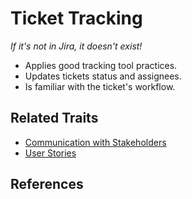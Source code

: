 # Ticket Tracking

_If it's not in Jira, it doesn't exist!_

* Applies good tracking tool practices.
* Updates tickets status and assignees.
* Is familiar with the ticket's workflow.

<!-- Add an analogy with Amazon package tracking -->

## Related Traits

* [Communication with Stakeholders](/communication-with-stakeholders.md)
* [User Stories](/writing-user-stories.md)

## References
